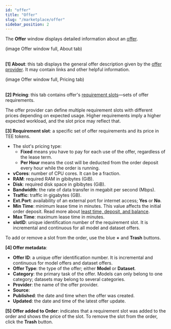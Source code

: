```yaml
---
id: "offer"
title: "Offer"
slug: "/marketplace/offer"
sidebar_position: 2
---
```


The **Offer** window displays detailed information about an [offer](/fundamentals/offers/).

(image Offer window full, About tab)
<br/>
<br/>

**[1] About**: this tab displays the general offer description given by the [offer provider](/fundamentals/offers#providers). It may contain links and other helpful information.

(image Offer window full, Pricing tab)
<br/>
<br/>

**[2] Pricing**: this tab contains offer's [requirement slots](/fundamentals/slots)—sets of offer requirements.

The offer provider can define multiple requirement slots with different prices depending on expected usage. Higher requirements imply a higher expected workload, and the slot price may reflect that.

**[3] Requirement slot**: a specific set of offer requirements and its price in TEE tokens.

- The slot's pricing type:
    + **Fixed** means you have to pay for each use of the offer, regardless of the lease term.
    + **Per Hour** means the cost will be deducted from the order deposit every hour while the order is running.
- **vCores**: number of CPU cores. It can be a fraction.
- **RAM**: required RAM in gibibytes (GiB).
- **Disk**: required disk space in gibibytes (GiB).
- **Bandwidth**: the rate of data transfer in megabit per second (Mbps).
- **Traffic**: traffic in gigabytes (GB).
- **Ext.Port**: availability of an external port for internet access; **Yes** or **No**.
- **Min Time**: minimum lease time in minutes. This value affects the initial order deposit. Read more about [least time, deposit, and balance](/fundamentals/orders#lease-deposit-and-balance).
- **Max Time**: maximum lease time in minutes.
- **slotID**: unique identification number of the requirement slot. It is incremental and continuous for all model and dataset offers.

To add or remove a slot from the order, use the blue **+** and **Trash** buttons.

**[4] Offer metadata**:

- **Offer ID**: a unique offer identification number. It is incremental and continuous for model offers and dataset offers.
- **Offer Type**: the type of the offer; either **Model** or **Dataset**.
- **Category**: the primary task of the offer. Models can only belong to one category; datasets may belong to several categories.
- **Provider**: the name of the offer provider. 
- **Source**:
- **Published**: the date and time when the offer was created.
- **Updated**: the date and time of the latest offer update.

**[5] Offer added to Order**: indicates that a requirement slot was added to the order and shows the price of the slot. To remove the slot from the order, click the **Trash** button.